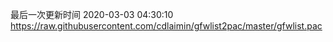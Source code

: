 最后一次更新时间 2020-03-03 04:30:10
https://raw.githubusercontent.com/cdlaimin/gfwlist2pac/master/gfwlist.pac

